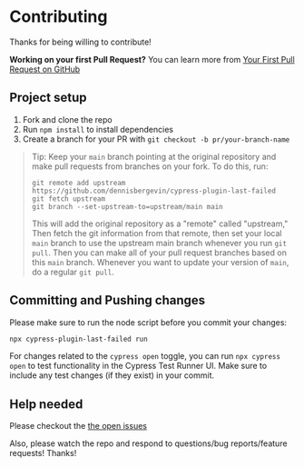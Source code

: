 # Contributing

Thanks for being willing to contribute!

**Working on your first Pull Request?** You can learn more from [Your First Pull Request on GitHub](https://docs.github.com/en/pull-requests/collaborating-with-pull-requests/proposing-changes-to-your-work-with-pull-requests/creating-a-pull-request-from-a-fork)

## Project setup

1. Fork and clone the repo
2. Run `npm install` to install dependencies
3. Create a branch for your PR with `git checkout -b pr/your-branch-name`

> Tip: Keep your `main` branch pointing at the original repository and make
> pull requests from branches on your fork. To do this, run:
>
> ```
> git remote add upstream https://github.com/dennisbergevin/cypress-plugin-last-failed
> git fetch upstream
> git branch --set-upstream-to=upstream/main main
> ```
>
> This will add the original repository as a "remote" called "upstream," Then
> fetch the git information from that remote, then set your local `main`
> branch to use the upstream main branch whenever you run `git pull`. Then you
> can make all of your pull request branches based on this `main` branch.
> Whenever you want to update your version of `main`, do a regular `git pull`.

## Committing and Pushing changes

Please make sure to run the node script before you commit your changes:

```bash
npx cypress-plugin-last-failed run
```

For changes related to the `cypress open` toggle, you can run `npx cypress open` to test functionality in the Cypress Test Runner UI. Make sure to include any test changes (if they exist) in your commit.

## Help needed

Please checkout the [the open issues](https://github.com/dennisbergevin/cypress-plugin-last-failed/issues)

Also, please watch the repo and respond to questions/bug reports/feature
requests! Thanks!
